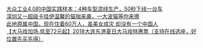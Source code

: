   
[大众工业4.0的中国实践样本：4种车型混线生产，50秒下线一台车](http://www.dianyue.me/archives/140/qmmfeonz0yjh9ewr/)  
[深圳又一超级卡哇伊温馨的猫咖来袭，一大波猫等你来撩](http://www.dianyue.me/archives/761/elv8cwagoe96jdza/)  
[此地原属中国，现在住着60万人，虽美女成灾 却没有一个中国人](http://www.dianyue.me/archives/896/e0mlkdaipjkfajt5/)  
[【大马戏加场.低至72元起】2018大连东港夏日大马戏特惠票（支持在线选座，好位置先买先得）](http://www.dianyue.me/archives/027/468xssx5lwvtx4qu/)